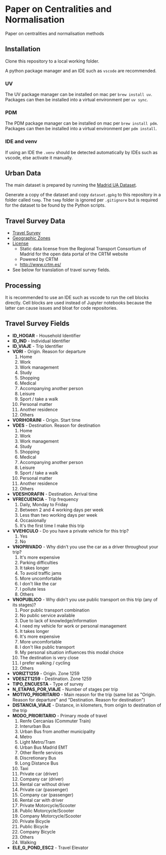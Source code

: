 # Paper on Centralities and Normalisation

Paper on centralities and normalisation methods

## Installation

Clone this repository to a local working folder.

A python package manager and an IDE such as `vscode` are recommended.

### UV

The UV package manager can be installed on mac per `brew install uv`. Packages can then be installed into a virtual environment per `uv sync`.

### PDM

The PDM package manager can be installed on mac per `brew install pdm`. Packages can then be installed into a virtual environment per `pdm install`.

### IDE and venv

If using an IDE the `.venv` should be detected automatically by IDEs such as vscode, else activate it manually.

## Urban Data

The main dataset is prepared by running the [Madrid UA Dataset](https://github.com/songololo/ua-dataset-madrid).

Generate a copy of the dataset and copy `dataset.gpkg` to this repository in a folder called `temp`. The `temp` folder is ignored per `.gitignore` but is required for the dataset to be found by the Python scripts.

## Travel Survey Data

- [Travel Survey](https://datos.crtm.es/documents/6afd4db8175d4902ada0803f08ccf50e/about)
- [Geographic Zones](https://datos.crtm.es/search?q=1259)
- [License](https://datos.madrid.es/egob/catalogo/aviso-legal)
  - Static data license from the Regional Transport Consortium of Madrid for the open data portal of the CRTM website
  - Powered by CRTM
  - http://www.crtm.es/
- See below for translation of travel survey fields.

## Processing

It is recommended to use an IDE such as vscode to run the cell blocks directly. Cell blocks are used instead of Jupyter notebooks because the latter can cause issues and bloat for code repositories.

## Travel Survey Fields

- **ID_HOGAR** - Household Identifier
- **ID_IND** - Individual Identifier
- **ID_VIAJE** - Trip Identifier
- **VORI** - Origin. Reason for departure
  1. Home
  2. Work
  3. Work management
  4. Study
  5. Shopping
  6. Medical
  7. Accompanying another person
  8. Leisure
  9. Sport / take a walk
  10. Personal matter
  11. Another residence
  12. Others
- **VORIHORAINI** - Origin. Start time
- **VDES** - Destination. Reason for destination
  1. Home
  2. Work
  3. Work management
  4. Study
  5. Shopping
  6. Medical
  7. Accompanying another person
  8. Leisure
  9. Sport / take a walk
  10. Personal matter
  11. Another residence
  12. Others
- **VDESHORAFIN** - Destination. Arrival time
- **VFRECUENCIA** - Trip frequency
  1. Daily, Monday to Friday
  2. Between 2 and 4 working days per week
  3. Less than two working days per week
  4. Occasionally
  5. It's the first time I make this trip
- **VVEHICULO** - Do you have a private vehicle for this trip?
  1. Yes
  2. No
- **VNOPRIVADO** - Why didn't you use the car as a driver throughout your trip?
  1. It's more expensive
  2. Parking difficulties
  3. It takes longer
  4. To avoid traffic jams
  5. More uncomfortable
  6. I don't like the car
  7. I pollute less
  8. Others
- **VNOPUBLICO** - Why didn't you use public transport on this trip (any of its stages)?
  1. Poor public transport combination
  2. No public service available
  3. Due to lack of knowledge/information
  4. I need my vehicle for work or personal management
  5. It takes longer
  6. It's more expensive
  7. More uncomfortable
  8. I don't like public transport
  9. My personal situation influences this modal choice
  10. The destination is very close
  11. I prefer walking / cycling
  12. Others
- **VORIZT1259** - Origin. Zone 1259
- **VDESZT1259** - Destination. Zone 1259
- **TIPO_ENCUESTA** - Type of survey
- **N_ETAPAS_POR_VIAJE** - Number of stages per trip
- **MOTIVO_PRIORITARIO** - Main reason for the trip (same list as "Origin. Reason for departure" and "Destination. Reason for destination")
- **DISTANCIA_VIAJE** - Distance, in kilometers, from origin to destination of the trip
- **MODO_PRIORITARIO** - Primary mode of travel
  1. Renfe Cercanías (Commuter Train)
  2. Interurban Bus
  3. Urban Bus from another municipality
  4. Metro
  5. Light Metro/Tram
  6. Urban Bus Madrid EMT
  7. Other Renfe services
  8. Discretionary Bus
  9. Long Distance Bus
  10. Taxi
  11. Private car (driver)
  12. Company car (driver)
  13. Rental car without driver
  14. Private car (passenger)
  15. Company car (passenger)
  16. Rental car with driver
  17. Private Motorcycle/Scooter
  18. Public Motorcycle/Scooter
  19. Company Motorcycle/Scooter
  20. Private Bicycle
  21. Public Bicycle
  22. Company Bicycle
  23. Others
  24. Walking
- **ELE_G_POND_ESC2** - Travel Elevator
